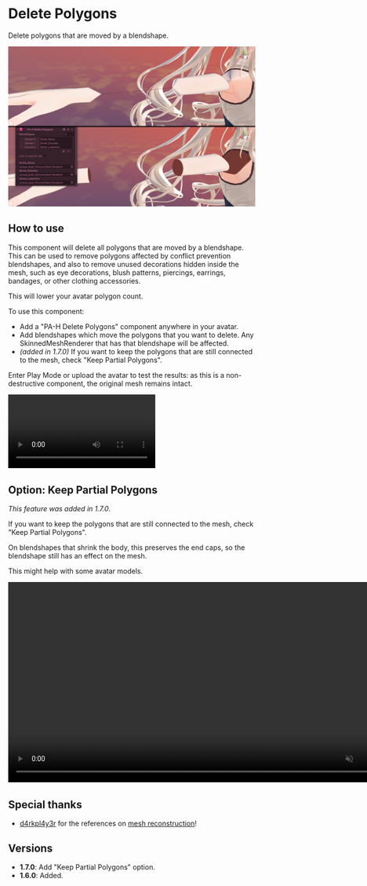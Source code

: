 ﻿# Delete Polygons

Delete polygons that are moved by a blendshape.

![delete-polygons-compare.png](../img/delete-polygons-compare.png)

## How to use

This component will delete all polygons that are moved by a blendshape. This can be used to remove polygons affected by conflict prevention blendshapes,
and also to remove unused decorations hidden inside the mesh, such as eye decorations, blush patterns, piercings, earrings, bandages, or other clothing accessories.

This will lower your avatar polygon count.

To use this component:
- Add a "PA-H Delete Polygons" component anywhere in your avatar.
- Add blendshapes which move the polygons that you want to delete. Any SkinnedMeshRenderer that has that blendshape will be affected.
- *(added in 1.7.0)* If you want to keep the polygons that are still connected to the mesh, check "Keep Partial Polygons".

Enter Play Mode or upload the avatar to test the results: as this is a non-destructive component, the original mesh remains intact.

<video controls autostart="false">
    <source src={require('../img/Unity_bcEzE8pap9.mp4').default}/>
</video>

## Option: Keep Partial Polygons

*This feature was added in 1.7.0*.

If you want to keep the polygons that are still connected to the mesh, check "Keep Partial Polygons".

On blendshapes that shrink the body, this preserves the end caps, so the blendshape still has an effect on the mesh.

This might help with some avatar models.

<video controls muted width="816">
    <source src={require('../img/YkcjjmKw2G.mp4').default}/>
</video>

## Special thanks

- [d4rkpl4y3r](https://github.com/d4rkc0d3r/) for the references on [mesh reconstruction](https://github.com/d4rkc0d3r/d4rkAvatarOptimizer)!

## Versions

- **1.7.0**: Add "Keep Partial Polygons" option.
- **1.6.0**: Added.
